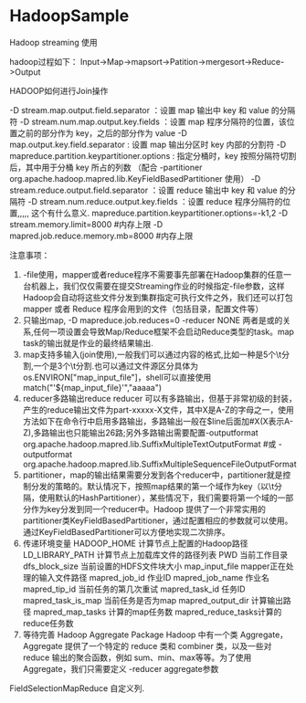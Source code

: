 # HadoopSample


Hadoop streaming 使用

hadoop过程如下：
Input->Map->mapsort->Patition->mergesort->Reduce->Output

HADOOP如何进行Join操作

-D stream.map.output.field.separator ：设置 map 输出中 key 和 value 的分隔符 
-D stream.num.map.output.key.fields ：设置 map 程序分隔符的位置，该位置之前的部分作为 key，之后的部分作为 value
-D map.output.key.field.separator : 设置 map 输出分区时 key 内部的分割符 
-D mapreduce.partition.keypartitioner.options : 指定分桶时，key 按照分隔符切割后，其中用于分桶 key 所占的列数
（配合 -partitioner org.apache.hadoop.mapred.lib.KeyFieldBasedPartitioner 使用）
-D stream.reduce.output.field.separator ：设置 reduce 输出中 key 和 value 的分隔符 
-D stream.num.reduce.output.key.fields ：设置 reduce 程序分隔符的位置,,,,, 这个有什么意义.
mapreduce.partition.keypartitioner.options=-k1,2
-D stream.memory.limit=8000    #内存上限
-D mapred.job.reduce.memory.mb=8000    #内存上限



注意事项：
1. -file使用，mapper或者reduce程序不需要事先部署在Hadoop集群的任意一台机器上，我们仅仅需要在提交Streaming作业的时候指定-file参数，这样Hadoop会自动将这些文件分发到集群指定可执行文件之外，我们还可以打包 mapper 或者 Reduce 程序会用到的文件（包括目录，配置文件等）
2. 只输出map,
-D mapreduce.job.reduces=0
-reducer NONE
两者是或的关系,任何一项设置会导致Map/Reduce框架不会启动Reduce类型的task。map task的输出就是作业的最终结果输出.
3. map支持多输入(join使用),一般我们可以通过内容的格式,比如一种是5个\t分割,一个是3个\t分割.也可以通过文件源区分具体为os.ENVIRON["map_input_file"]，shell可以直接使用match("'${map_input_file}'","aaaaa")
4. reducer多路输出reduce
reducer 可以有多路输出，但基于非常初级的封装，产生的reduce输出文件为part-xxxxx-X文件，其中X是A-Z的字母之一，使用方法如下在命令行中启用多路输出，多路输出一般在$line后面加#X(X表示A-Z),多路输出也只能输出26路;另外多路输出需要配置-outputformat org.apache.hadoop.mapred.lib.SuffixMultipleTextOutputFormat
#或
-outputformat org.apache.hadoop.mapred.lib.SuffixMultipleSequenceFileOutputFormat
5.  partitioner，map的输出结果需要分发到各个reducer中，partitioner就是控制分发的策略的。默认情况下，按照map结果的第一个域作为key（以\t分隔，使用默认的HashPartitioner），某些情况下，我们需要将第一个域的一部分作为key分发到同一个reducer中。Hadoop 提供了一个非常实用的partitioner类KeyFieldBasedPartitioner，通过配置相应的参数就可以使用。通过KeyFieldBasedPartitioner可以方便地实现二次排序。
6.  传递环境变量
HADOOP_HOME      计算节点上配置的Hadoop路径
LD_LIBRARY_PATH  计算节点上加载库文件的路径列表
PWD              当前工作目录
dfs_block_size   当前设置的HDFS文件块大小
map_input_file   mapper正在处理的输入文件路径
mapred_job_id    作业ID
mapred_job_name  作业名
mapred_tip_id    当前任务的第几次重试
mapred_task_id   任务ID
mapred_task_is_map 当前任务是否为map
mapred_output_dir  计算输出路径
mapred_map_tasks   计算的map任务数 
mapred_reduce_tasks计算的reduce任务数
7. 等待完善
Hadoop Aggregate Package
Hadoop 中有一个类 Aggregate，Aggregate 提供了一个特定的 reduce 类和 combiner 类，以及一些对 reduce 输出的聚合函数，例如 sum、min、max等等。为了使用 Aggregate，我们只需要定义 -reducer aggregate参数
 
 FieldSelectionMapReduce 自定义列.